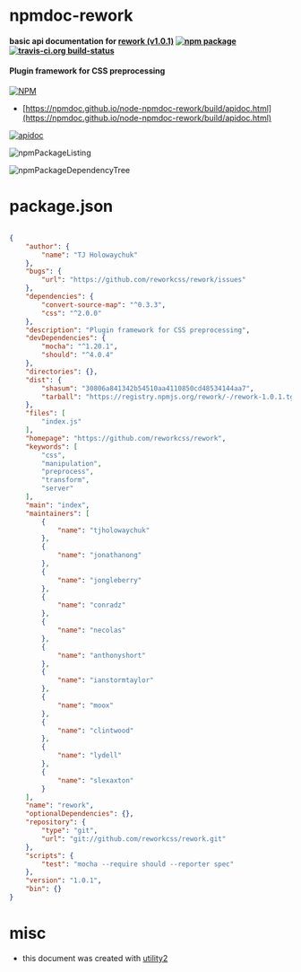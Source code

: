# npmdoc-rework

#### basic api documentation for  [rework (v1.0.1)](https://github.com/reworkcss/rework)  [![npm package](https://img.shields.io/npm/v/npmdoc-rework.svg?style=flat-square)](https://www.npmjs.org/package/npmdoc-rework) [![travis-ci.org build-status](https://api.travis-ci.org/npmdoc/node-npmdoc-rework.svg)](https://travis-ci.org/npmdoc/node-npmdoc-rework)

#### Plugin framework for CSS preprocessing

[![NPM](https://nodei.co/npm/rework.png?downloads=true&downloadRank=true&stars=true)](https://www.npmjs.com/package/rework)

- [https://npmdoc.github.io/node-npmdoc-rework/build/apidoc.html](https://npmdoc.github.io/node-npmdoc-rework/build/apidoc.html)

[![apidoc](https://npmdoc.github.io/node-npmdoc-rework/build/screenCapture.buildCi.browser.%252Ftmp%252Fbuild%252Fapidoc.html.png)](https://npmdoc.github.io/node-npmdoc-rework/build/apidoc.html)

![npmPackageListing](https://npmdoc.github.io/node-npmdoc-rework/build/screenCapture.npmPackageListing.svg)

![npmPackageDependencyTree](https://npmdoc.github.io/node-npmdoc-rework/build/screenCapture.npmPackageDependencyTree.svg)



# package.json

```json

{
    "author": {
        "name": "TJ Holowaychuk"
    },
    "bugs": {
        "url": "https://github.com/reworkcss/rework/issues"
    },
    "dependencies": {
        "convert-source-map": "^0.3.3",
        "css": "^2.0.0"
    },
    "description": "Plugin framework for CSS preprocessing",
    "devDependencies": {
        "mocha": "^1.20.1",
        "should": "^4.0.4"
    },
    "directories": {},
    "dist": {
        "shasum": "30806a841342b54510aa4110850cd48534144aa7",
        "tarball": "https://registry.npmjs.org/rework/-/rework-1.0.1.tgz"
    },
    "files": [
        "index.js"
    ],
    "homepage": "https://github.com/reworkcss/rework",
    "keywords": [
        "css",
        "manipulation",
        "preprocess",
        "transform",
        "server"
    ],
    "main": "index",
    "maintainers": [
        {
            "name": "tjholowaychuk"
        },
        {
            "name": "jonathanong"
        },
        {
            "name": "jongleberry"
        },
        {
            "name": "conradz"
        },
        {
            "name": "necolas"
        },
        {
            "name": "anthonyshort"
        },
        {
            "name": "ianstormtaylor"
        },
        {
            "name": "moox"
        },
        {
            "name": "clintwood"
        },
        {
            "name": "lydell"
        },
        {
            "name": "slexaxton"
        }
    ],
    "name": "rework",
    "optionalDependencies": {},
    "repository": {
        "type": "git",
        "url": "git://github.com/reworkcss/rework.git"
    },
    "scripts": {
        "test": "mocha --require should --reporter spec"
    },
    "version": "1.0.1",
    "bin": {}
}
```



# misc
- this document was created with [utility2](https://github.com/kaizhu256/node-utility2)
